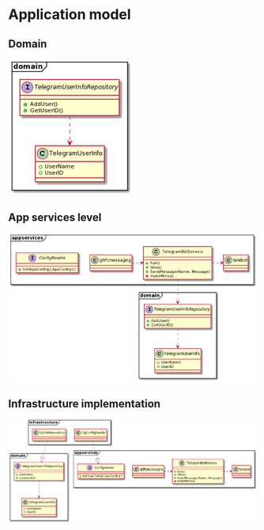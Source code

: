 # Application model
## Domain
![Domain class diagram](domain.png)

## App services level

![App and domain services class diagram](app-domain_services.png)

## Infrastructure implementation 

![Infrastructure level class diagram](infrastructure_impl.png)
